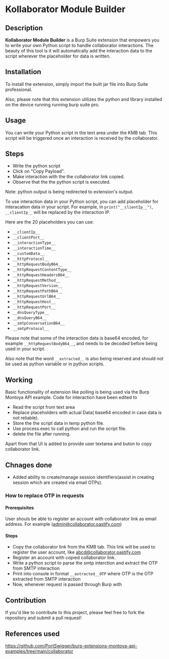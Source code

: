 # Kollaborator Module Builder

## Description
**Kollaborator Module Builder** is a Burp Suite extension that empowers you to write your own Python script to handle collaborator interactions. The beauty of this tool is it will automatically add the interaction data to the script wherever the placeholder for data is written.

## Installation
To install the extension, simply import the built jar file into Burp Suite professional.

Also, please note that this extension utilizes the python and library installed on the device running running burp suite pro. 

## Usage
You can write your Python script in the text area under the KMB tab. This script will be triggered once an interaction is received by the collaborator. 

## Steps

- Write the python script
- Click on "Copy Payload".
- Make interaction with the the collaborator link copied.
- Observe that the the python script is executed.

Note: python output is being redirected to extension's output. 


To use interaction data in your Python script, you can add placeholder for interacation data in your script. For example, in `print("__clientIp__")`, `__clientIp__` will be replaced by the interaction IP. 

Here are the 20 placeholders you can use:

- `__clientIp__`
- `__clientPort__`
- `__interactionType__`
- `__interactionTime__`
- `__customData__`
- `__httpProtocol__`
- `__httpRequestBodyB64__`
- `__httpRequestContentType__`
- `__httpRequestHeadersB64__`
- `__httpRequestMethod__`
- `__httpRequestVersion__`
- `__httpRequestPathB64__`
- `__httpRequestUrlB64__`
- `__httpRequestHost__`
- `__httpRequestPort__`
- `__dnsQueryType__`
- `__dnsQueryB64__`
- `__smtpConversationB64__`
- `__smtpProtocol__`

Please note that some of the interaction data is base64 encoded, for example `__httpRequestBodyB64__`,  and needs to be decoded before being used in your script.

Also note that the word `__extracted__` is also being reserved and should not be used as python variable or in python scripts. 

## Working

Basic functionality of extension like polling is being used via the Burp Montoya API example. 
Code for interaction have been edited to 
- Read the script from text area
- Replace placeholders with actual Data( base64 encoded in case data is not reliable).
- Store the the script data in temp python file.
- Use process.exec to call python and run the script file.
- delete the file after running.

Apart from that UI is added to provide user textarea and buton to copy collaborator link. 

## Chnages done

- Added ability to create/manage session identifiers(assist in creating session which are created via email OTPs).

### How to replace OTP in requests

#### Prerequisites 
User shouls be able to register an account with collaborator link as email address. For example (admin@collaborator.oastify.com)

#### Steps

- Copy the collaborator link from the KMB tab. This link will be used to register the user account, like abcd@collaborator.oastify.com
- Register an account with copied collaborator link.
- Write a python script to parse the smtp interction and extract the OTP from SMTP interaction
- Print into console in format    `__extracted__OTP` where OTP is the OTP extracted from SMTP interaction
- Now, whenever request is passed through Burp with  


## Contribution
If you'd like to contribute to this project, please feel free to fork the repository and submit a pull request!

## References used

https://github.com/PortSwigger/burp-extensions-montoya-api-examples/tree/main/collaborator

